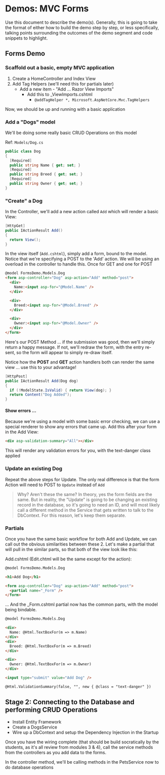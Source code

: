 # Demos: MVC Forms

Use this document to describe the demo(s). Generally, this is going to take the format of either how to build the demo step by step, or less specifically, talking points surrounding the outcomes of the demo segment and code snippets to highlight.

## Forms Demo

### Scaffold out a basic, empty MVC application

1. Create a HomeController and Index View
1. Add Tag Helpers (we'll need this for partials later)
   - Add a new item - "Add ... Razor View Imports"
     - Add this to _ViewImports.cshtml
       - `@addTagHelper *, Microsoft.AspNetCore.Mvc.TagHelpers`

Now, we should be up and running with a basic application

### Add a "Dogs" model

We'll be doing some really basic CRUD Operations on this model

Ref: `Models/Dog.cs`

```csharp
public class Dog
{
  [Required]
  public string Name { get; set; }
  [Required]
  public string Breed { get; set; }
  [Required]
  public string Owner { get; set; }
}
```

### "Create" a Dog

In the Controller, we'll add a new action called `Add` which will render a basic View:

```csharp
[HttpGet]
public IActionResult Add()
{
  return View();
}
```

In the view itself (`Add.cshtml`), simply add a form, bound to the model. Notice that we're specifying a POST to the 'Add' action. We will be using an overload in the controller to handle this. Once for GET and one for POST

```html
@model FormsDemo.Models.Dog
<form asp-controller="Dog" asp-action="Add" method="post">
  <div>
    Name:<input asp-for="@Model.Name" />
  </div>

  <div>
    Breed:<input asp-for="@Model.Breed" />
  </div>

  <div>
    Owner:<input asp-for="@Model.Owner" />
  </div>
</form>
```

Here's our POST Method ... if the submission was good, then we'll simply return a happy message. If not, we'll redraw the form, with the entry re-sent, so the form will appear to simply re-draw itself.

Notice how the **POST** and **GET** action handlers both can render the same view ... use this to your advantage!

```csharp
[HttpPost]
public IActionResult Add(Dog dog)
{
  if (!ModelState.IsValid) { return View(dog); }
  return Content("Dog Added");
}
```

#### Show errors ...

Because we're using a model with some basic error checking, we can use a special renderer to show any errors that came up. Add this after your form in the Add View:

```html
<div asp-validation-summary="All"></div>
```

This will render any validation errors for you, with the text-danger class applied

### Update an existing Dog

Repeat the above steps for Update. The only real difference is that the form Action will need to POST to `Update` instead of `Add`

> Why? Aren't these the same? In theory, yes the form fields are the same. But in reality, the "Update" is going to be changing an existing record in the database, so it's going to need an ID, and will most likely call a different method in the Service that gets written to talk to the DbContext.  For this reason, let's keep them separate.

### Partials

Once you have the same basic workflow for both Add and Update, we can call out the obvious similarities between these 2. Let's make a partial that will pull in the similar parts, so that both of the view look like this:

Add.cshtml  (Edit.chtml will be the same except for the action):

```html
@model FormsDemo.Models.Dog

<h1>Add Dog</h1>

<form asp-controller="Dog" asp-action="Add" method="post">
  <partial name="_Form" />
</form>
```

... And the _Form.cshtml partial now has the common parts, with the model being  bindable.

```html
@model FormsDemo.Models.Dog

<div>
  Name: @Html.TextBoxFor(m => m.Name)
</div>
<div>
  Breed: @Html.TextBoxFor(m => m.Breed)
</div>

<div>
  Owner: @Html.TextBoxFor(m => m.Owner)
</div>

<input type="submit" value="Add Dog" />

@Html.ValidationSummary(false, "", new { @class = "text-danger" })
```

## Stage 2: Connecting to the Database and performing CRUD Operations

- Install Entity Framework
- Create a DogsService
- Wire up a DbContext and setup the Dependency Injection in the Startup

Once you have the wiring complete (that should be build socratically by the students, as it's all review from modules 3 & 4), call the service methods from the controllers as you add data to the forms.

In the controller method, we'll be calling methods in the PetsService now to do database operations
